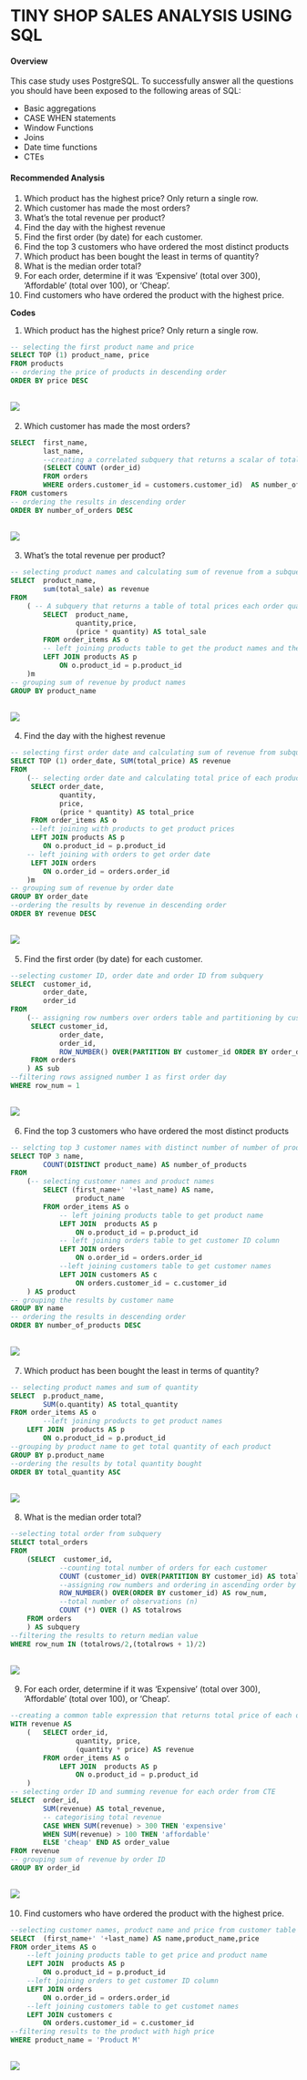 # TINY SHOP SALES ANALYSIS USING SQL
#### Overview
This case study uses PostgreSQL. To successfully answer all the questions you should have been exposed to the following areas of SQL:
* Basic aggregations
* CASE WHEN statements
* Window Functions
* Joins
* Date time functions
* CTEs

#### Recommended Analysis
1. Which product has the highest price? Only return a single row.
2. Which customer has made the most orders?
3. What’s the total revenue per product?
4. Find the day with the highest revenue
5. Find the first order (by date) for each customer.
6. Find the top 3 customers who have ordered the most distinct products
7. Which product has been bought the least in terms of quantity?
8. What is the median order total?
9. For each order, determine if it was ‘Expensive’ (total over 300), ‘Affordable’ (total over 100), or ‘Cheap’.
10. Find customers who have ordered the product with the highest price.

**Codes**
1. Which product has the highest price? Only return a single row.
```SQL
-- selecting the first product name and price
SELECT TOP (1) product_name, price
FROM products
-- ordering the price of products in descending order
ORDER BY price DESC
```
![](q1.jpg)
---
2. Which customer has made the most orders?
```SQL
SELECT	first_name, 
		last_name,
        --creating a correlated subquery that returns a scalar of total number of orders
		(SELECT COUNT (order_id)
		FROM orders 
		WHERE orders.customer_id = customers.customer_id)  AS number_of_orders
FROM customers
-- ordering the results in descending order
ORDER BY number_of_orders DESC
```
![](q2.jpg)
---
3. What’s the total revenue per product?
```SQL
-- selecting product names and calculating sum of revenue from a subquery
SELECT	product_name,
		sum(total_sale) as revenue
FROM
	( -- A subquery that returns a table of total prices each order quantity has	
		SELECT  product_name,
				quantity,price, 
				(price * quantity) AS total_sale
		FROM order_items AS o
		-- left joining products table to get the product names and their prices
		LEFT JOIN products AS p 
			ON o.product_id = p.product_id
	)m
-- grouping sum of revenue by product names
GROUP BY product_name
```
![](q3.jpg)
---
4. Find the day with the highest revenue
```SQL
-- selecting first order date and calculating sum of revenue from subquery
SELECT TOP (1) order_date, SUM(total_price) AS revenue
FROM
	(-- selecting order date and calculating total price of each product quantity
	 SELECT order_date,
			quantity,
			price, 
			(price * quantity) AS total_price 
	 FROM order_items AS o
	 --left joining with products to get product prices
	 LEFT JOIN products AS p
		ON o.product_id = p.product_id
	-- left joining with orders to get order date
	 LEFT JOIN orders 
		ON o.order_id = orders.order_id
	)m
-- grouping sum of revenue by order date
GROUP BY order_date
--ordering the results by revenue in descending order
ORDER BY revenue DESC
```
![](q4.jpg)
---
5. Find the first order (by date) for each customer.
```SQL
--selecting customer ID, order date and order ID from subquery
SELECT  customer_id, 
		order_date, 
		order_id
FROM 
	(-- assigning row numbers over orders table and partitioning by customer ID and ordering by date in each partition
	 SELECT customer_id, 
			order_date, 
			order_id, 
			ROW_NUMBER() OVER(PARTITION BY customer_id ORDER BY order_date) AS row_num
	 FROM orders
	) AS sub
--filtering rows assigned number 1 as first order day 
WHERE row_num = 1
```
![](q5.jpg)
---
6. Find the top 3 customers who have ordered the most distinct products
```SQL
-- selcting top 3 customer names with distinct number of number of products 
SELECT TOP 3 name, 
		COUNT(DISTINCT product_name) AS number_of_products
FROM 
	(-- selecting customer names and product names
		SELECT (first_name+' '+last_name) AS name, 
				product_name
		FROM order_items AS o
			-- left joining products table to get product name
			LEFT JOIN  products AS p
				ON o.product_id = p.product_id
			-- left joining orders table to get customer ID column 
			LEFT JOIN orders
				ON o.order_id = orders.order_id
			--left joining customers table to get customer names
			LEFT JOIN customers AS c
				ON orders.customer_id = c.customer_id
	) AS product
-- grouping the results by customer name
GROUP BY name
-- ordering the results in descending order
ORDER BY number_of_products DESC
```
![](q6.jpg)
---
7. Which product has been bought the least in terms of quantity?
```SQL
-- selecting product names and sum of quantity
SELECT	p.product_name,
		SUM(o.quantity) AS total_quantity
FROM order_items AS o
		--left joining products to get product names
	LEFT JOIN  products AS p
		ON o.product_id = p.product_id
--grouping by product name to get total quantity of each product
GROUP BY p.product_name
--ordering the results by total quantity bought
ORDER BY total_quantity ASC
```
![](qff.jpg)
---
8. What is the median order total?
```SQL
--selecting total order from subquery
SELECT total_orders
FROM	
	(SELECT  customer_id,
			--counting total number of orders for each customer
			COUNT (customer_id) OVER(PARTITION BY customer_id) AS total_orders,
			--assigning row numbers and ordering in ascending order by customer ID
			ROW_NUMBER() OVER(ORDER BY customer_id) AS row_num,
			--total number of observations (n)
			COUNT (*) OVER () AS totalrows
	FROM orders
	) AS subquery
--filtering the results to return median value
WHERE row_num IN (totalrows/2,(totalrows + 1)/2)
```
![](q8.jpg)
---
9. For each order, determine if it was ‘Expensive’ (total over 300), ‘Affordable’ (total over 100), or ‘Cheap’.
```SQL
--creating a common table expression that returns total price of each order quantity
WITH revenue AS 
	(	SELECT order_id, 
				quantity, price,
				(quantity * price) AS revenue
		FROM order_items AS o
			LEFT JOIN  products AS p
				ON o.product_id = p.product_id
	) 
-- selecting order ID and summing revenue for each order from CTE 
SELECT	order_id, 
		SUM(revenue) AS total_revenue, 
		-- categorising total revenue
		CASE WHEN SUM(revenue) > 300 THEN 'expensive'
		WHEN SUM(revenue) > 100 THEN 'affordable'
		ELSE 'cheap' END AS order_value
FROM revenue
-- grouping sum of revenue by order ID
GROUP BY order_id
```
![](q9.jpg)
---
10. Find customers who have ordered the product with the highest price.
```SQL
--selecting customer names, product name and price from customer table and products table
SELECT  (first_name+' '+last_name) AS name,product_name,price
FROM order_items AS o
	--left joining products table to get price and product name
	LEFT JOIN  products AS p
		ON o.product_id = p.product_id
	--left joining orders to get customer ID column
	LEFT JOIN orders
		ON o.order_id = orders.order_id
	--left joining customers table to get customet names
	LEFT JOIN customers c
		ON orders.customer_id = c.customer_id
--filtering results to the product with high price
WHERE product_name = 'Product M'
```
![](q10.jpg)
---
